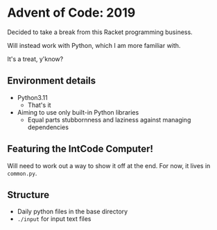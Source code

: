 # Advent of Code: 2019

Decided to take a break from this Racket programming business.

Will instead work with Python, which I am more familiar with.

It's a treat, y'know?

## Environment details

- Python3.11
    - That's it
- Aiming to use only built-in Python libraries
    - Equal parts stubbornness and laziness against managing dependencies

## Featuring the IntCode Computer!

Will need to work out a way to show it off at the end.
For now, it lives in `common.py`.

## Structure

- Daily python files in the base directory
- `./input` for input text files